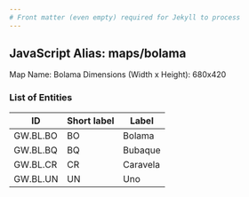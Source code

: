```yaml
---
# Front matter (even empty) required for Jekyll to process
---
```


## JavaScript Alias: maps/bolama

Map Name: Bolama
Dimensions (Width x Height): 680x420

### List of Entities

| ID       | Short label | Label    |
| -------- | ----------- | -------- |
| GW.BL.BO | BO          | Bolama   |
| GW.BL.BQ | BQ          | Bubaque  |
| GW.BL.CR | CR          | Caravela |
| GW.BL.UN | UN          | Uno      |
